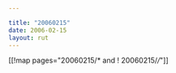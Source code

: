 ```yaml
---

title: "20060215"
date: 2006-02-15
layout: rut
---
```


[[!map pages="20060215/* and ! 20060215/*/*"]]
